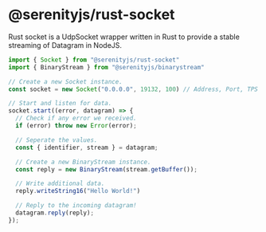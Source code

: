 # @serenityjs/rust-socket

Rust socket is a UdpSocket wrapper written in Rust to provide a stable streaming of Datagram in NodeJS.

```ts
import { Socket } from "@serenityjs/rust-socket"
import { BinaryStream } from "@serenityjs/binarystream"

// Create a new Socket instance.
const socket = new Socket("0.0.0.0", 19132, 100) // Address, Port, TPS

// Start and listen for data.
socket.start((error, datagram) => {
  // Check if any error we received.
  if (error) throw new Error(error);

  // Seperate the values.
  const { identifier, stream } = datagram;

  // Create a new BinaryStream instance.
  const reply = new BinaryStream(stream.getBuffer());

  // Write additional data.
  reply.writeString16("Hello World!")

  // Reply to the incoming datagram!
  datagram.reply(reply);
});

```
